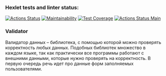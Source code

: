### Hexlet tests and linter status:
[![Actions Status](https://github.com/Briankaiserx/java-project-lvl3/workflows/hexlet-check/badge.svg)](https://github.com/Briankaiserx/java-project-lvl3/actions)
[![Maintainability](https://api.codeclimate.com/v1/badges/2a58dfcfaea3b33f6f61/maintainability)](https://codeclimate.com/github/Briankaiserx/java-project-lvl3/maintainability)
[![Test Coverage](https://api.codeclimate.com/v1/badges/2a58dfcfaea3b33f6f61/test_coverage)](https://codeclimate.com/github/Briankaiserx/java-project-lvl3/test_coverage)
[![Actions Status Main](https://github.com/Briankaiserx/java-project-lvl3/actions/workflows/main.yml/badge.svg)](https://github.com/Briankaiserx/java-project-lvl3/actions/workflows/main.yml/badge.svg)
### Validator
Валидатор данных – библиотека, с помощью которой можно проверять корректность любых данных. Подобных библиотек множество в каждом языке, так как практически все программы работают с внешними данными, которые нужно проверять на корректность. В первую очередь речь идет про данные форм заполняемых пользователями. 
